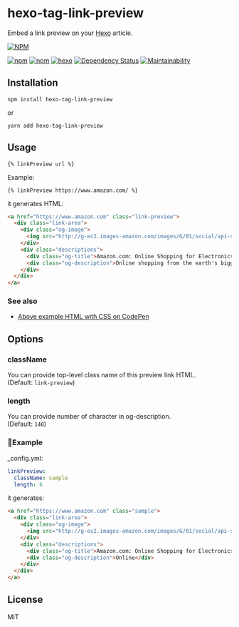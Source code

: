 # hexo-tag-link-preview
Embed a link preview on your [Hexo](https://hexo.io/) article.

[![NPM](https://nodei.co/npm/hexo-tag-link-preview.png)](https://nodei.co/npm/hexo-tag-link-preview.js/)

[![npm](https://img.shields.io/npm/l/hexo-tag-link-preview.svg?style=flat-square)](LICENSE) 
[![npm](https://img.shields.io/npm/dt/hexo-tag-link-preview.svg?style=flat-square)](https://www.npmjs.com/package/hexo-tag-link-preview)
[![hexo](https://img.shields.io/badge/Hexo-%3E%3D3.0-blue.svg?style=flat-square)](https://hexo.io)
[![Dependency Status](https://gemnasium.com/badges/github.com/minamo173/hexo-tag-link-preview.svg)](https://gemnasium.com/github.com/minamo173/hexo-tag-link-preview)
[![Maintainability](https://api.codeclimate.com/v1/badges/a99a88d28ad37a79dbf6/maintainability)](https://codeclimate.com/github/codeclimate/codeclimate/maintainability)

## Installation

`npm install hexo-tag-link-preview`

or

`yarn add hexo-tag-link-preview`

## Usage
`{% linkPreview url %}`

Example:
```
{% linkPreview https://www.amazon.com/ %}
```

it generates HTML:

```html
<a href="https://www.amazon.com" class="link-preview">
  <div class="link-area">
    <div class="og-image">
      <img src="http://g-ec2.images-amazon.com/images/G/01/social/api-share/amazon_logo_500500._V323939215_.png">
    </div>
    <div class="descriptions">
      <div class="og-title">Amazon.com: Online Shopping for Electronics, Apparel, Computers, Books, DVDs &amp; more</div>
      <div class="og-description">Online shopping from the earth's biggest selection of books, magazines, music, DVDs, videos, electronics, computers, software, apparel &amp; accessories, shoes, jewelry, tools &amp; hardware, housewares, furniture, sporting goods, beauty &amp; personal care, broadband &amp; dsl, gourmet food &amp; just about anything else.</div>
    </div>
  </div>
</a>
```

### See also
+ [Above example HTML with CSS on CodePen](https://codepen.io/minamo173/pen/OQKJWX)

## Options
### className
You can provide top-level class name of this preview link HTML.  
(Default: `link-preview`)

### length
You can provide number of character in og-description.  
(Default: `140`)

### Example

_config.yml:

```yaml
linkPreview:
  className: sample
  length: 6
```

it generates:

```html
<a href="https://www.amazon.com" class="sample">
  <div class="link-area">
    <div class="og-image">
      <img src="http://g-ec2.images-amazon.com/images/G/01/social/api-share/amazon_logo_500500._V323939215_.png">
    </div>
    <div class="descriptions">
      <div class="og-title">Amazon.com: Online Shopping for Electronics, Apparel, Computers, Books, DVDs &amp; more</div>
      <div class="og-description">Online</div>
    </div>
  </div>
</a>
```

## License
MIT
